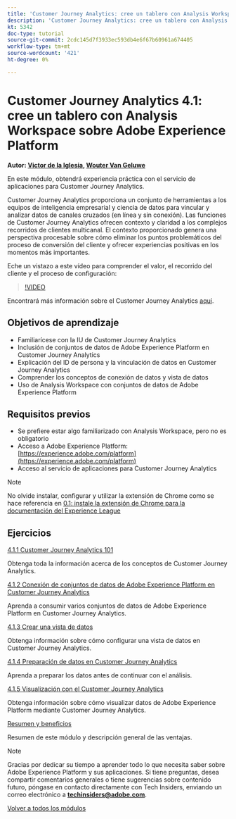```yaml
---
title: 'Customer Journey Analytics: cree un tablero con Analysis Workspace sobre Adobe Experience Platform'
description: 'Customer Journey Analytics: cree un tablero con Analysis Workspace sobre Adobe Experience Platform'
kt: 5342
doc-type: tutorial
source-git-commit: 2cdc145d7f3933ec593db4e6f67b60961a674405
workflow-type: tm+mt
source-wordcount: '421'
ht-degree: 0%

---
```


# Customer Journey Analytics 4.1: cree un tablero con Analysis Workspace sobre Adobe Experience Platform

**Autor: [Victor de la Iglesia](https://www.linkedin.com/in/victordelaiglesia/), [Wouter Van Geluwe](https://www.linkedin.com/in/woutervangeluwe/)**

En este módulo, obtendrá experiencia práctica con el servicio de aplicaciones para Customer Journey Analytics.

Customer Journey Analytics proporciona un conjunto de herramientas a los equipos de inteligencia empresarial y ciencia de datos para vincular y analizar datos de canales cruzados (en línea y sin conexión). Las funciones de Customer Journey Analytics ofrecen contexto y claridad a los complejos recorridos de clientes multicanal. El contexto proporcionado genera una perspectiva procesable sobre cómo eliminar los puntos problemáticos del proceso de conversión del cliente y ofrecer experiencias positivas en los momentos más importantes.


Eche un vistazo a este vídeo para comprender el valor, el recorrido del cliente y el proceso de configuración:

>[!VIDEO](https://video.tv.adobe.com/v/327188?quality=12&learn=on)

Encontrará más información sobre el Customer Journey Analytics [aquí](https://spark.adobe.com/page/t62eiRu9l6iWJ/).

## Objetivos de aprendizaje

- Familiarícese con la IU de Customer Journey Analytics
- Inclusión de conjuntos de datos de Adobe Experience Platform en Customer Journey Analytics
- Explicación del ID de persona y la vinculación de datos en Customer Journey Analytics
- Comprender los conceptos de conexión de datos y vista de datos
- Uso de Analysis Workspace con conjuntos de datos de Adobe Experience Platform

## Requisitos previos

- Se prefiere estar algo familiarizado con Analysis Workspace, pero no es obligatorio
- Acceso a Adobe Experience Platform: [https://experience.adobe.com/platform](https://experience.adobe.com/platform)
- Acceso al servicio de aplicaciones para Customer Journey Analytics

>[!NOTE]
>
>No olvide instalar, configurar y utilizar la extensión de Chrome como se hace referencia en [0.1: instale la extensión de Chrome para la documentación del Experience League](../../gettingstarted/gettingstarted/ex1.md)

## Ejercicios

[4.1.1 Customer Journey Analytics 101](./ex1.md)

Obtenga toda la información acerca de los conceptos de Customer Journey Analytics.

[4.1.2 Conexión de conjuntos de datos de Adobe Experience Platform en Customer Journey Analytics](./ex2.md)

Aprenda a consumir varios conjuntos de datos de Adobe Experience Platform en Customer Journey Analytics.

[4.1.3 Crear una vista de datos](./ex3.md)

Obtenga información sobre cómo configurar una vista de datos en Customer Journey Analytics.

[4.1.4 Preparación de datos en Customer Journey Analytics](./ex4.md)

Aprenda a preparar los datos antes de continuar con el análisis.

[4.1.5 Visualización con el Customer Journey Analytics](./ex5.md)

Obtenga información sobre cómo visualizar datos de Adobe Experience Platform mediante Customer Journey Analytics.

[Resumen y beneficios](./summary.md)

Resumen de este módulo y descripción general de las ventajas.

>[!NOTE]
>
>Gracias por dedicar su tiempo a aprender todo lo que necesita saber sobre Adobe Experience Platform y sus aplicaciones. Si tiene preguntas, desea compartir comentarios generales o tiene sugerencias sobre contenido futuro, póngase en contacto directamente con Tech Insiders, enviando un correo electrónico a **techinsiders@adobe.com**.

[Volver a todos los módulos](../../../overview.md)
